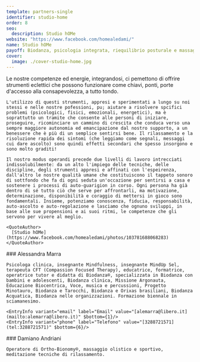 ```yaml
---
template: partners-single
identifier: studio-home
order: 8
seo:
  description: Studio hOMe
website: "https://www.facebook.com/homealedami/"
name: Studio hOMe
payoff: Biodanza, psicologia integrata, riequilibrio posturale e massaggio
cover:
  image: ./cover-studio-home.jpg
---
```


<EntryInfo variant="web" label="Visita" value="[facebook.com/homealedami](https://www.facebook.com/homealedami/)" />
<EntryInfo variant="email" label="Email" value="[andriani.marra.home@gmail.com](mailto:andriani.marra.home@gmail.com)" />
<EntryInfo variant="phone" label="Telefono" value="[328 872 1571](tel:3288721571)" $bottom={6}/>

<Row>
  <Col $columned $initial>
    Le nostre competenze ed energie, integrandosi, ci pemettono di offrire strumenti eclettici che possono funzionare come chiavi, ponti, porte d'accesso alla consapevolezza, a tutto tondo.
    
    L'utilizzo di questi strumenti, appresi e sperimentati a lungo su noi stessi e nelle nostre pofessioni, pu; aiutare a risolvere spcifici problemi (psicologici, fisici, emozionali, energetici), ma è soprattutto un tramite che consente alle personi di iniziare, proseguire, ricominciare un cammino di crescita che conduca verso una sempre maggiore autonomia ed emancipazione dal nostro supporto, a un benessere che è più di un semplice sentirsi bene. Il rilassamento e la risoluzione rapida dei sintomi (che leggiamo come segnali, messaggi cui dare ascolto) sono quindi effetti secondari che spesso insorgono e sono molto graditi!
   
    Il nostro modus operandi precede due livelli di lavoro intrecciati indissolubilmente: da un alto l'impiego delle tecniche, delle discipline, degli strumenti appresi e affinati con l'espeirenza, dall'altro le nostre qualità umane che costituiscono il tappeto sonoro di sottfondo che fa di ogni seduta un'occazione per sentirsi a casa e sostenere i processi di auto-guarigion in corso. Ogni persona ha già dentro di sé tutto ciò che serve per affrontarli, ma motivazione, determinazione, disponibilità e coraggio di mettersi in gioco sono fondamentali. Insieme, potenziamo conoscenza, fiducia, responsabilità, auto-ascolto e auto-regolazione e lasciamo che ognuno sviluppi, in base alle sue propensioni e ai suoi ritmi, le competenze che gli servono per vivere al meglio.
    
    <QuoteAuthor>
      [Studio hOMe](https://www.facebook.com/homealedami/photos/103781688068283)
    </QuoteAuthor>
  </Col>
</Row> 

<Row>
  <Col md={6}>
    ### Alessandra Marra

    Psicologa clinica, insegnante Mindfulness, insegnante MindUp Sel, terapeuta CFT (Compassion Focused Therapy), educatrice, formatrice, operatrice tutor e didatta di Biodanza®, specializzata in Biodanza con bambini e adolescenti, Biodanza clinica, Missione Argonauta, Educazione Biocentrica, Voce, musica e percussioni, Progetto Minotauro, Biodanza e Tarocchi, Biodanza e Orixas brasiliani, Biodanza Acquatica, Biodanza nelle organizzazioni. Formazione biennale in sciamanesimo.

    <EntryInfo variant="email" label="Email" value="[alemarra@libero.it](mailto:alemarra@libero.it)" $bottom={1}/>
    <EntryInfo variant="phone" label="Telefono" value="[3288721571](tel:3288721571)" $bottom={6}/>
  </Col>
  <Col md={6}>
    ### Damiano Andriani

    Operatore di Ortho-Bionomy®, massaggio olistico e sportivo, meditazione tecniche di rilassamento.
  </Col>
</Row>
